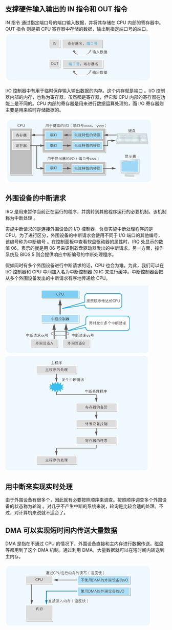 ## 支撑硬件输入输出的 IN 指令和 OUT 指令
IN 指令 通过指定端口号的端口输入数据，并将其存储在 CPU 内部的寄存器中。OUT 指令 则是把 CPU 寄存器中存储的数据，输出到指定端口号的端口。
![](../markdown_import_image/import-2023-01-03-16-57-26.png)

I/O 控制器中有用于临时保存输入输出数据的内存。这个内存就是端口 。I/O 控制器内部的内存，也称为寄存器。虽然都是寄存器，但它和 CPU 内部的寄存器在功能上是不同的。CPU 内部的寄存器是用来进行数据运算处理的，而 I/O 寄存器则主要是用来临时存储数据的。

![](../markdown_import_image/import-2023-01-03-16-58-50.png)

## 外围设备的中断请求
IRQ 是用来暂停当前正在运行的程序，并跳转到其他程序运行的必要机制。该机制称为中断处理 。

实施中断请求的是连接外围设备的 I/O 控制器，负责实施中断处理程序的是 CPU。为了进行区分，外围设备的中断请求会使用不同于 I/O 端口的其他编号，该编号称为中断编号 。在控制面板中查看软盘驱动器的属性时，IRQ 处显示的数值 06，表示的就是用 06 号来识别软盘驱动器发出的中断请求。另一方面，操作系统及 BIOS 5 则会提供响应中断编号的中断处理程序。

假如同时有多个外围设备进行中断请求的话，CPU 也会为难。为此，我们可以在 I/O 控制器和 CPU 中间加入名为中断控制器 的 IC 来进行缓冲。中断控制器会把从多个外围设备发出的中断请求有序地传递给 CPU。

![](../markdown_import_image/import-2023-01-03-17-00-17.png)
![](../markdown_import_image/import-2023-01-03-17-00-43.png)

## 用中断来实现实时处理
由于外围设备有很多个，因此就有必要按照顺序来调查。按照顺序调查多个外围设备的状态称为轮询 。对几乎不产生中断的系统来说，轮询是比较合适的处理。不过，对计算机来说就不适合了。

## DMA 可以实现短时间内传送大量数据

DMA 是指在不通过 CPU 的情况下，外围设备直接和主内存进行数据传送。磁盘等都用到了这个 DMA 机制。通过利用 DMA，大量数据就可以在短时间内转送到主内存。

![](../markdown_import_image/import-2023-01-03-17-02-11.png)